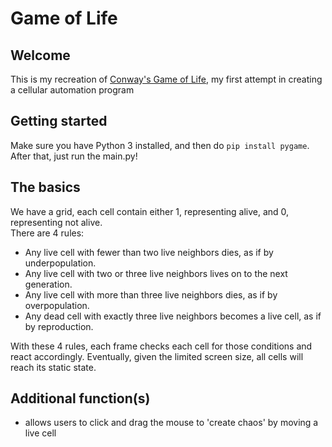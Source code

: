 # Game of Life

## Welcome
This is my recreation of [Conway's Game of Life](https://en.wikipedia.org/wiki/Conway%27s_Game_of_Life), my first
attempt in creating a cellular automation program

## Getting started
Make sure you have Python 3 installed, and then do `pip install pygame`. After that, just run the main.py!

## The basics
We have a grid, each cell contain either 1, representing alive, and 0, representing not alive.\
There are 4 rules:
- Any live cell with fewer than two live neighbors dies, as if by underpopulation.
- Any live cell with two or three live neighbors lives on to the next generation.
- Any live cell with more than three live neighbors dies, as if by overpopulation.
- Any dead cell with exactly three live neighbors becomes a live cell, as if by reproduction.

With these 4 rules, each frame checks each cell for those conditions and react accordingly.
Eventually, given the limited screen size, all cells will reach its static state.

## Additional function(s)
- allows users to click and drag the mouse to 'create chaos' by moving a live cell
